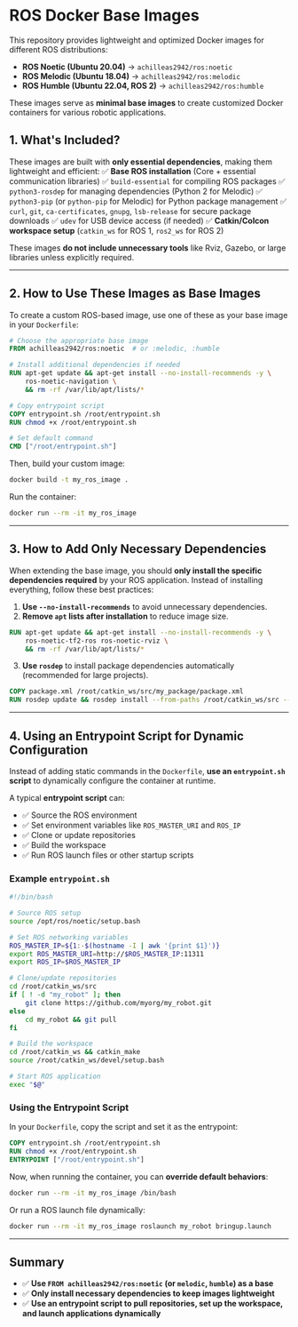 # ROS Docker Base Images

This repository provides lightweight and optimized Docker images for different ROS distributions:
- **ROS Noetic (Ubuntu 20.04)** → `achilleas2942/ros:noetic`
- **ROS Melodic (Ubuntu 18.04)** → `achilleas2942/ros:melodic`
- **ROS Humble (Ubuntu 22.04, ROS 2)** → `achilleas2942/ros:humble`

These images serve as **minimal base images** to create customized Docker containers for various robotic applications.

## 1. What's Included?
These images are built with **only essential dependencies**, making them lightweight and efficient:
✅ **Base ROS installation** (Core + essential communication libraries)
✅ `build-essential` for compiling ROS packages
✅ `python3-rosdep` for managing dependencies (Python 2 for Melodic)
✅ `python3-pip` (or `python-pip` for Melodic) for Python package management
✅ `curl`, `git`, `ca-certificates`, `gnupg`, `lsb-release` for secure package downloads
✅ `udev` for USB device access (if needed)
✅ **Catkin/Colcon workspace setup** (`catkin_ws` for ROS 1, `ros2_ws` for ROS 2)

These images **do not include unnecessary tools** like Rviz, Gazebo, or large libraries unless explicitly required.

---

## 2. How to Use These Images as Base Images
To create a custom ROS-based image, use one of these as your base image in your `Dockerfile`:

```dockerfile
# Choose the appropriate base image
FROM achilleas2942/ros:noetic  # or :melodic, :humble

# Install additional dependencies if needed
RUN apt-get update && apt-get install --no-install-recommends -y \
    ros-noetic-navigation \
    && rm -rf /var/lib/apt/lists/*

# Copy entrypoint script
COPY entrypoint.sh /root/entrypoint.sh
RUN chmod +x /root/entrypoint.sh

# Set default command
CMD ["/root/entrypoint.sh"]
```

Then, build your custom image:
```bash
docker build -t my_ros_image .
```

Run the container:
```bash
docker run --rm -it my_ros_image
```

---

## 3. How to Add Only Necessary Dependencies
When extending the base image, you should **only install the specific dependencies required** by your ROS application. Instead of installing everything, follow these best practices:

1. **Use `--no-install-recommends`** to avoid unnecessary dependencies.
2. **Remove `apt` lists after installation** to reduce image size.
```dockerfile
RUN apt-get update && apt-get install --no-install-recommends -y \
    ros-noetic-tf2-ros ros-noetic-rviz \
    && rm -rf /var/lib/apt/lists/*
```
3. **Use `rosdep`** to install package dependencies automatically (recommended for large projects).
```dockerfile
COPY package.xml /root/catkin_ws/src/my_package/package.xml
RUN rosdep update && rosdep install --from-paths /root/catkin_ws/src --ignore-src -r -y
```

---

## 4. Using an Entrypoint Script for Dynamic Configuration
Instead of adding static commands in the `Dockerfile`, **use an `entrypoint.sh` script** to dynamically configure the container at runtime.

A typical **entrypoint script** can:
- ✅ Source the ROS environment
- ✅ Set environment variables like `ROS_MASTER_URI` and `ROS_IP`
- ✅ Clone or update repositories
- ✅ Build the workspace
- ✅ Run ROS launch files or other startup scripts

### Example `entrypoint.sh`
```bash
#!/bin/bash

# Source ROS setup
source /opt/ros/noetic/setup.bash

# Set ROS networking variables
ROS_MASTER_IP=${1:-$(hostname -I | awk '{print $1}')}
export ROS_MASTER_URI=http://$ROS_MASTER_IP:11311
export ROS_IP=$ROS_MASTER_IP

# Clone/update repositories
cd /root/catkin_ws/src
if [ ! -d "my_robot" ]; then
    git clone https://github.com/myorg/my_robot.git
else
    cd my_robot && git pull
fi

# Build the workspace
cd /root/catkin_ws && catkin_make
source /root/catkin_ws/devel/setup.bash

# Start ROS application
exec "$@"
```

### Using the Entrypoint Script
In your `Dockerfile`, copy the script and set it as the entrypoint:
```dockerfile
COPY entrypoint.sh /root/entrypoint.sh
RUN chmod +x /root/entrypoint.sh
ENTRYPOINT ["/root/entrypoint.sh"]
```

Now, when running the container, you can **override default behaviors**:
```bash
docker run --rm -it my_ros_image /bin/bash
```

Or run a ROS launch file dynamically:
```bash
docker run --rm -it my_ros_image roslaunch my_robot bringup.launch
```

---

## Summary
- ✅ **Use `FROM achilleas2942/ros:noetic` (or `melodic`, `humble`) as a base**  
- ✅ **Only install necessary dependencies to keep images lightweight**  
- ✅ **Use an entrypoint script to pull repositories, set up the workspace, and launch applications dynamically**  
